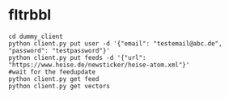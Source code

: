 # fltrbbl


    cd dummy_client
    python client.py put user -d '{"email": "testemail@abc.de", "password": "testpassword"}'
    python client.py put feeds -d '{"url": "https://www.heise.de/newsticker/heise-atom.xml"}'
    #wait for the feedupdate
    python client.py get feed
    python client.py get vectors